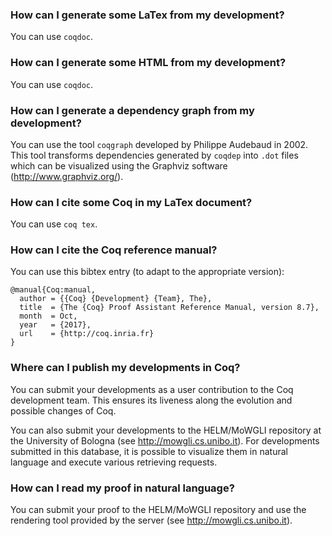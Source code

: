 ### How can I generate some LaTex from my development?

You can use `coqdoc`.

### How can I generate some HTML from my development?

You can use `coqdoc`.

### How can I generate a dependency graph from my development?

You can use the tool `coqgraph` developed by Philippe Audebaud in 2002. This tool transforms dependencies generated by `coqdep` into `.dot` files which can be visualized using the Graphviz software (http://www.graphviz.org/).

### How can I cite some Coq in my LaTex document?

You can use `coq tex`.

### How can I cite the Coq reference manual?
You can use this bibtex entry (to adapt to the appropriate version):

```
@manual{Coq:manual,
  author = {{Coq} {Development} {Team}, The},
  title  = {The {Coq} Proof Assistant Reference Manual, version 8.7},
  month  = Oct,
  year   = {2017},
  url    = {http://coq.inria.fr}
}
```

### Where can I publish my developments in Coq?

You can submit your developments as a user contribution to the Coq development team. This ensures its liveness along the evolution and possible changes of Coq.

You can also submit your developments to the HELM/MoWGLI repository at the University of Bologna (see http://mowgli.cs.unibo.it). For developments submitted in this database, it is possible to visualize them in natural language and execute various retrieving requests.

### How can I read my proof in natural language?
You can submit your proof to the HELM/MoWGLI repository and use the rendering tool provided by the server (see http://mowgli.cs.unibo.it).